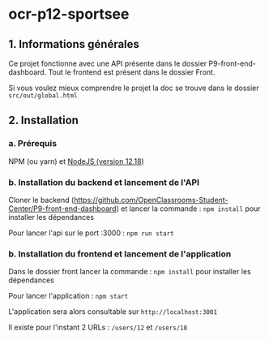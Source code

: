 # ocr-p12-sportsee

## 1. Informations générales
Ce projet fonctionne avec une API présente dans le dossier P9-front-end-dashboard. Tout le frontend est présent dans le dossier Front.

Si vous voulez mieux comprendre le projet la doc se trouve dans le dossier ``` src/out/global.html ```
## 2. Installation 

### a. Prérequis
NPM (ou yarn) et [NodeJS (version 12.18)](https://nodejs.org/en/) 

### b. Installation du backend et lancement de l'API
Cloner le backend (https://github.com/OpenClassrooms-Student-Center/P9-front-end-dashboard) et lancer la commande :
 ``` npm install ```
 pour installer les dépendances
 
 Pour lancer l'api sur le port :3000 :
 ``` npm run start ```
 
 ### b. Installation du frontend et lancement de l'application
 Dans le dossier front lancer la commande :
 ``` npm install ```
 pour installer les dépendances

Pour lancer l'application :
 ``` npm start ```
 
 L'application sera alors consultable sur ``` http://localhost:3001 ```
 
 Il existe pour l'instant 2 URLs : ``` /users/12 ``` et ``` /users/18 ```
